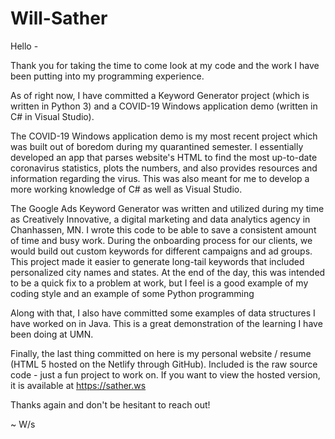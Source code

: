 # Will-Sather

Hello -

Thank you for taking the time to come look at my code and the work I have been putting into my programming experience.  

As of right now, I have committed a Keyword Generator project (which is written in Python 3) and a COVID-19 Windows application demo (written in C# in Visual Studio).  

The COVID-19 Windows application demo is my most recent project which was built out of boredom during my quarantined semester.  I essentially developed an app that parses website's HTML to find the most up-to-date coronavirus statistics, plots the numbers, and also provides resources and information regarding the virus.  This was also meant for me to develop a more working knowledge of C# as well as Visual Studio. 

The Google Ads Keyword Generator was written and utilized during my time as Creatively Innovative, a digital marketing and data analytics agency in Chanhassen, MN.  I wrote this code to be able to save a consistent amount of time and busy work.  During the onboarding process for our clients, we would build out custom keywords for different campaigns and ad groups.  This project made it easier to generate long-tail keywords that included personalized city names and states.  At the end of the day, this was intended to be a quick fix to a problem at work, but I feel is a good example of my coding style and an example of some Python programming

Along with that, I also have committed some examples of data structures I have worked on in Java.  This is a great demonstration of the learning I have been doing at UMN.  

Finally, the last thing committed on here is my personal website / resume (HTML 5 hosted on the Netlify through GitHub).  Included is the raw source code - just a fun project to work on. If you want to view the hosted version, it is available at https://sather.ws 

Thanks again and don't be hesitant to reach out!

~ W/s
